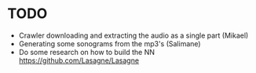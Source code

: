 TODO
====

- Crawler downloading and extracting the audio as a single part (Mikael)
- Generating some sonograms from the mp3's (Salimane)
- Do some research on how to build the NN https://github.com/Lasagne/Lasagne
